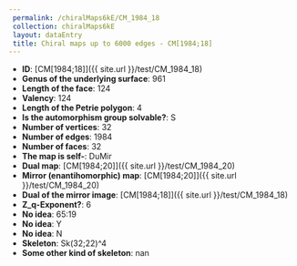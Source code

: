 ```yaml
--- 
 permalink: /chiralMaps6kE/CM_1984_18 
 collection: chiralMaps6kE
 layout: dataEntry
 title: Chiral maps up to 6000 edges - CM[1984;18]
---
```


- **ID**: [CM[1984;18]]({{ site.url }}/test/CM_1984_18)
- **Genus of the underlying surface**: 961
- **Length of the face**: 124
- **Valency**: 124
- **Length of the Petrie polygon**: 4
- **Is the automorphism group solvable?**: S
- **Number of vertices**: 32
- **Number of edges**: 1984
- **Number of faces**: 32
- **The map is self-**: DuMir
- **Dual map**: [CM[1984;20]]({{ site.url }}/test/CM_1984_20)
- **Mirror (enantihomorphic) map**: [CM[1984;20]]({{ site.url }}/test/CM_1984_20)
- **Dual of the mirror image**: [CM[1984;18]]({{ site.url }}/test/CM_1984_18)
- **Z_q-Exponent?**: 6
- **No idea**:  65:19
- **No idea**: Y
- **No idea**: N
- **Skeleton**: Sk(32;22)^4
- **Some other kind of skeleton**: nan
